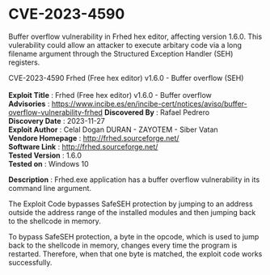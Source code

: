 # CVE-2023-4590

Buffer overflow vulnerability in Frhed hex editor, affecting version 1.6.0. This vulerability could allow an attacker to execute arbitary code via a long filename argument through the Structured Exception Handler (SEH) registers.

CVE-2023-4590 Frhed (Free hex editor) v1.6.0 - Buffer overflow (SEH) <br/> <br/>
**Exploit Title** : Frhed (Free hex editor) v1.6.0 - Buffer overflow <br/>
**Advisories** : https://www.incibe.es/en/incibe-cert/notices/aviso/buffer-overflow-vulnerability-frhed
**Discovered By** : Rafael Pedrero <br/>
**Discovery Date** : 2023-11-27 <br/>
**Exploit Author** : Celal Dogan DURAN - ZAYOTEM - Siber Vatan <br/>
**Vendore Homepage** : http://frhed.sourceforge.net/ <br/>
**Software Link** : http://frhed.sourceforge.net/ <br/>
**Tested Version** : 1.6.0 <br/>
**Tested on** : Windows 10 <br/>

**Description** : Frhed.exe application has a buffer overflow vulnerability in its command line argument. 

The Exploit Code bypasses SafeSEH protection by jumping to an address outside the address range of the installed modules and then jumping back to the shellcode in memory. 

To bypass SafeSEH protection, a byte in the opcode, which is used to jump back to the shellcode in memory, changes every time the program is restarted. Therefore, when that one byte is matched, the exploit code works successfully.
